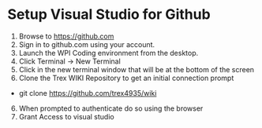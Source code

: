 # Setup Visual Studio for Github

1) Browse to https://github.com
2) Sign in to github.com using your account.
3) Launch the WPI Coding environment from the desktop.
4) Click Terminal -> New Terminal
5) Click in the new terminal window that will be at the bottom of the screen
5) Clone the Trex WIKI Repository to get an initial connection prompt
+ git clone https://github.com/trex4935/wiki
6) When prompted to authenticate do so using the browser
7) Grant Access to visual studio